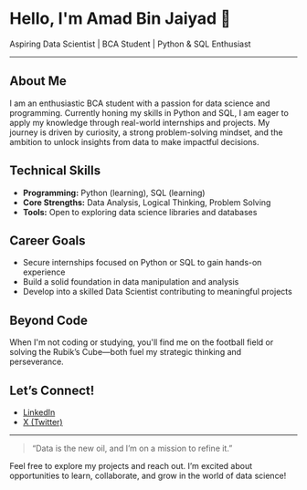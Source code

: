 # Hello, I'm Amad Bin Jaiyad 👋

Aspiring Data Scientist | BCA Student | Python & SQL Enthusiast

---

## About Me
I am an enthusiastic BCA student with a passion for data science and programming. Currently honing my skills in Python and SQL, I am eager to apply my knowledge through real-world internships and projects. My journey is driven by curiosity, a strong problem-solving mindset, and the ambition to unlock insights from data to make impactful decisions.

## Technical Skills
- **Programming:** Python (learning), SQL (learning)  
- **Core Strengths:** Data Analysis, Logical Thinking, Problem Solving  
- **Tools:** Open to exploring data science libraries and databases

## Career Goals
- Secure internships focused on Python or SQL to gain hands-on experience  
- Build a solid foundation in data manipulation and analysis  
- Develop into a skilled Data Scientist contributing to meaningful projects

## Beyond Code
When I'm not coding or studying, you'll find me on the football field or solving the Rubik’s Cube—both fuel my strategic thinking and perseverance.

## Let’s Connect!
- [LinkedIn](https://www.linkedin.com/in/amad-bin-jaiyad?utm_source=share&utm_campaign=share_via&utm_content=profile&utm_medium=android_app)  
- [X (Twitter)](https://x.com/abjaiyad?t=vto9ZAsSNQ6PZNTeTp3itA&s=09)

---

> “Data is the new oil, and I’m on a mission to refine it.”  

Feel free to explore my projects and reach out. I’m excited about opportunities to learn, collaborate, and grow in the world of data science!
